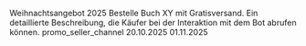 Weihnachtsangebot 2025
Bestelle Buch XY mit Gratisversand.
Ein detaillierte Beschreibung, die Käufer bei der Interaktion mit dem Bot abrufen können.
promo_seller_channel
20.10.2025
01.11.2025
